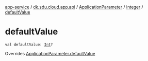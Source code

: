 [app-service](../../../index.md) / [dk.sdu.cloud.app.api](../../index.md) / [ApplicationParameter](../index.md) / [Integer](index.md) / [defaultValue](./default-value.md)

# defaultValue

`val defaultValue: `[`Int`](https://kotlinlang.org/api/latest/jvm/stdlib/kotlin/-int/index.html)`?`

Overrides [ApplicationParameter.defaultValue](../default-value.md)

